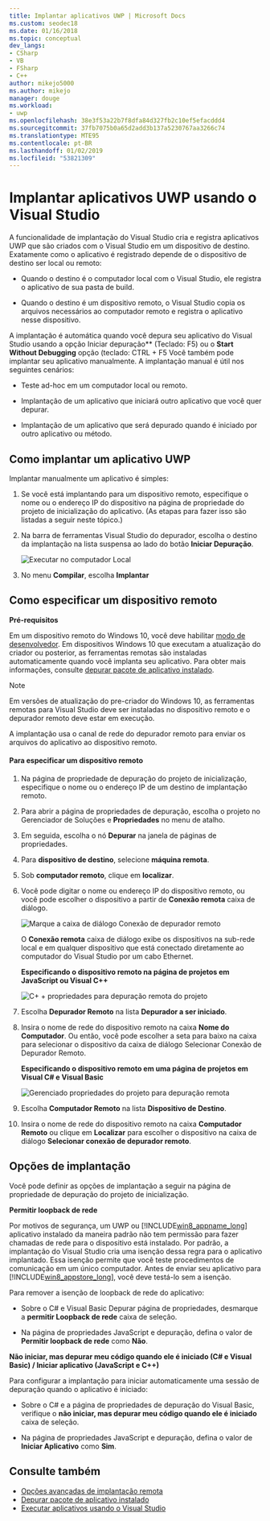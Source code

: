 ```yaml
---
title: Implantar aplicativos UWP | Microsoft Docs
ms.custom: seodec18
ms.date: 01/16/2018
ms.topic: conceptual
dev_langs:
- CSharp
- VB
- FSharp
- C++
author: mikejo5000
ms.author: mikejo
manager: douge
ms.workload:
- uwp
ms.openlocfilehash: 38e3f53a22b7f8dfa84d327fb2c10ef5efacddd4
ms.sourcegitcommit: 37fb7075b0a65d2add3b137a5230767aa3266c74
ms.translationtype: MTE95
ms.contentlocale: pt-BR
ms.lasthandoff: 01/02/2019
ms.locfileid: "53821309"
---
```

# <a name="deploy-uwp-apps-from-visual-studio"></a>Implantar aplicativos UWP usando o Visual Studio

A funcionalidade de implantação do Visual Studio cria e registra aplicativos UWP que são criados com o Visual Studio em um dispositivo de destino. Exatamente como o aplicativo é registrado depende de o dispositivo de destino ser local ou remoto:

- Quando o destino é o computador local com o Visual Studio, ele registra o aplicativo de sua pasta de build.

- Quando o destino é um dispositivo remoto, o Visual Studio copia os arquivos necessários ao computador remoto e registra o aplicativo nesse dispositivo.

A implantação é automática quando você depura seu aplicativo do Visual Studio usando a opção Iniciar depuração** (Teclado: F5) ou o **Start Without Debugging** opção (teclado: CTRL + F5 Você também pode implantar seu aplicativo manualmente. A implantação manual é útil nos seguintes cenários:

- Teste ad-hoc em um computador local ou remoto.

- Implantação de um aplicativo que iniciará outro aplicativo que você quer depurar.

- Implantação de um aplicativo que será depurado quando é iniciado por outro aplicativo ou método.

##  <a name="BKMK_How_to_deploy_a_Windows_Store_app"></a> Como implantar um aplicativo UWP
 Implantar manualmente um aplicativo é simples:

1.  Se você está implantando para um dispositivo remoto, especifique o nome ou o endereço IP do dispositivo na página de propriedade do projeto de inicialização do aplicativo. (As etapas para fazer isso são listadas a seguir neste tópico.)

2.  Na barra de ferramentas Visual Studio do depurador, escolha o destino da implantação na lista suspensa ao lado do botão **Iniciar Depuração**.

     ![Executar no computador Local](../debugger/media/vsrun_f5_local.png "VSRUN_F5_Local")

3.  No menu **Compilar**, escolha **Implantar**

##  <a name="BKMK_How_to_specify_a_remote_device"></a> Como especificar um dispositivo remoto

**Pré-requisitos**

Em um dispositivo remoto do Windows 10, você deve habilitar [modo de desenvolvedor](/windows/uwp/get-started/enable-your-device-for-development). Em dispositivos Windows 10 que executam a atualização do criador ou posterior, as ferramentas remotas são instaladas automaticamente quando você implanta seu aplicativo. Para obter mais informações, consulte [depurar pacote de aplicativo instalado](../debugger/debug-installed-app-package.md).

> [!NOTE]
> Em versões de atualização do pre-criador do Windows 10, as ferramentas remotas para Visual Studio deve ser instaladas no dispositivo remoto e o depurador remoto deve estar em execução.

A implantação usa o canal de rede do depurador remoto para enviar os arquivos do aplicativo ao dispositivo remoto.

#### <a name="to-specify-a-remote-device"></a>Para especificar um dispositivo remoto

1. Na página de propriedade de depuração do projeto de inicialização, especifique o nome ou o endereço IP de um destino de implantação remoto.

2. Para abrir a página de propriedades de depuração, escolha o projeto no Gerenciador de Soluções e **Propriedades** no menu de atalho.

3. Em seguida, escolha o nó **Depurar** na janela de páginas de propriedades.

4. Para **dispositivo de destino**, selecione **máquina remota**.

5. Sob **computador remoto**, clique em **localizar**.

6. Você pode digitar o nome ou endereço IP do dispositivo remoto, ou você pode escolher o dispositivo a partir de **Conexão remota** caixa de diálogo.

    ![Marque a caixa de diálogo Conexão de depurador remoto](../debugger/media/vsrun_selectremotedebuggerdlg.png "VSRUN_SelectRemoteDebuggerDlg")

    O **Conexão remota** caixa de diálogo exibe os dispositivos na sub-rede local e em qualquer dispositivo que está conectado diretamente ao computador do Visual Studio por um cabo Ethernet.

   **Especificando o dispositivo remoto na página de projetos em JavaScript ou Visual C++**

   ![C&#43; &#43; propriedades para depuração remota do projeto](../debugger/media/vsrun_cpp_projprop_remote.png "VSRUN_CPP_ProjProp_Remote")

7. Escolha **Depurador Remoto** na lista **Depurador a ser iniciado**.

8. Insira o nome de rede do dispositivo remoto na caixa **Nome do Computador**. Ou então, você pode escolher a seta para baixo na caixa para selecionar o dispositivo da caixa de diálogo Selecionar Conexão de Depurador Remoto.

   **Especificando o dispositivo remoto em uma página de projetos em Visual C# e Visual Basic**

   ![Gerenciado propriedades do projeto para depuração remota](../debugger/media/vsrun_managed_projprop_remote.png "VSRUN_Managed_ProjProp_Remote")

9. Escolha **Computador Remoto** na lista **Dispositivo de Destino**.

10. Insira o nome de rede do dispositivo remoto na caixa **Computador Remoto** ou clique em **Localizar** para escolher o dispositivo na caixa de diálogo **Selecionar conexão de depurador remoto**.

##  <a name="BKMK_Deployment_options"></a> Opções de implantação

Você pode definir as opções de implantação a seguir na página de propriedade de depuração do projeto de inicialização.

**Permitir loopback de rede**

Por motivos de segurança, um UWP ou [!INCLUDE[win8_appname_long](../debugger/includes/win8_appname_long_md.md)] aplicativo instalado da maneira padrão não tem permissão para fazer chamadas de rede para o dispositivo está instalado. Por padrão, a implantação do Visual Studio cria uma isenção dessa regra para o aplicativo implantado. Essa isenção permite que você teste procedimentos de comunicação em um único computador. Antes de enviar seu aplicativo para [!INCLUDE[win8_appstore_long](../debugger/includes/win8_appstore_long_md.md)], você deve testá-lo sem a isenção.

Para remover a isenção de loopback de rede do aplicativo:

- Sobre o C# e Visual Basic Depurar página de propriedades, desmarque a **permitir Loopback de rede** caixa de seleção.

- Na página de propriedades JavaScript e depuração, defina o valor de **Permitir loopback de rede** como **Não**.

**Não iniciar, mas depurar meu código quando ele é iniciado (C# e Visual Basic) / Iniciar aplicativo (JavaScript e C++)**

Para configurar a implantação para iniciar automaticamente uma sessão de depuração quando o aplicativo é iniciado:

- Sobre o C# e a página de propriedades de depuração do Visual Basic, verifique o **não iniciar, mas depurar meu código quando ele é iniciado** caixa de seleção.

- Na página de propriedades JavaScript e depuração, defina o valor de **Iniciar Aplicativo** como **Sim**.

## <a name="see-also"></a>Consulte também

- [Opções avançadas de implantação remota](/windows/uwp/debug-test-perf/deploying-and-debugging-uwp-apps#advanced-remote-deployment-options)
- [Depurar pacote de aplicativo instalado](../debugger/debug-installed-app-package.md)
- [Executar aplicativos usando o Visual Studio](/visualstudio/debugger/debugging-windows-store-and-windows-universal-apps)
